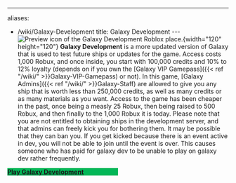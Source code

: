 ---
aliases:
- /wiki/Galaxy-Development
title: Galaxy Development
---![Preview icon of the Galaxy Development Roblox
place.](Galaxy_Dev.png "Preview icon of the Galaxy Development Roblox place."){width="120" height="120"} **Galaxy Development** is a more updated version of Galaxy that is used to test future ships or updates for the game. Access costs 1,000 Robux, and once inside, you start with 100,000 credits and 10% to 12% loyalty (depends on if you own the [Galaxy VIP Gamepass]({{< ref "/wiki/" >}}Galaxy-VIP-Gamepass) or not). In this game, [Galaxy Admins]({{< ref "/wiki/" >}}Galaxy-Staff) are allowed to give you any ship that is worth less than 250,000 credits, as well as many credits or as many materials as you want. Access to the game has been cheaper in the past, once being a measly 25 Robux, then being raised to 500 Robux, and then finally to the 1,000 Robux it is today. Please note that you are not entitled to obtaining ships in the development server, and that admins can freely kick you for bothering them. It may be possible that they can ban you. If you get kicked because there is an event active in dev, you will not be able to join until the event is over. This causes someone who has paid for galaxy dev to be unable to play on galaxy dev rather frequently.

<div class="InviteButton" style="width:50%; background-color:#02B757">

[**Play Galaxy Development**](https://www.roblox.com/games/245936354/Galaxy-Development)

</div>